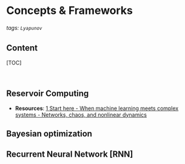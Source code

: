 # Concepts & Frameworks

###### tags: `Lyapunov`

## Content
[TOC]

&nbsp; 

## Reservoir Computing
- **Resources**: [1 Start here -  When machine learning meets complex systems - Networks, chaos, and nonlinear dynamics](https://drive.google.com/file/d/19GQTl6J7zLEYXzGBaBWzmbKZXHOhFDzp/view?usp=sharing)

## Bayesian optimization

## Recurrent Neural Network [RNN]
